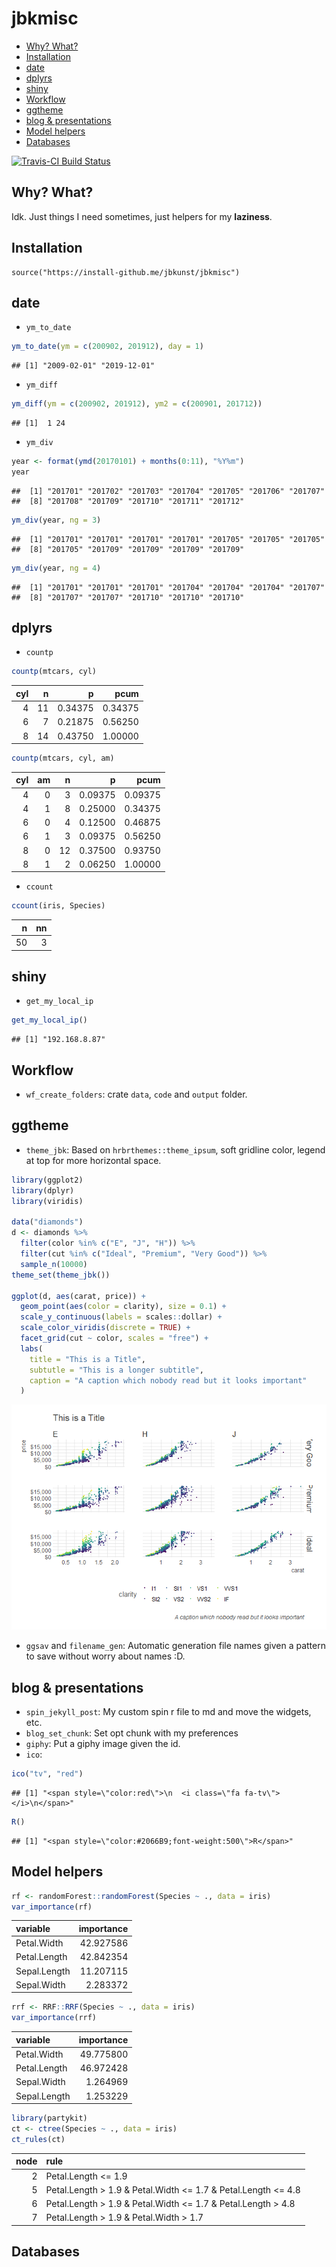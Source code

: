 jbkmisc
================

-   [Why? What?](#why-what)
-   [Installation](#installation)
-   [date](#date)
-   [dplyrs](#dplyrs)
-   [shiny](#shiny)
-   [Workflow](#workflow)
-   [ggtheme](#ggtheme)
-   [blog & presentations](#blog-presentations)
-   [Model helpers](#model-helpers)
-   [Databases](#databases)

[![Travis-CI Build Status](https://travis-ci.org/jbkunst/jbkmisc.svg?branch=master)](https://travis-ci.org/jbkunst/jbkmisc)

Why? What?
----------

Idk. Just things I need sometimes, just helpers for my **laziness**.

Installation
------------

    source("https://install-github.me/jbkunst/jbkmisc")

date
----

-   `ym_to_date`

``` r
ym_to_date(ym = c(200902, 201912), day = 1)
```

    ## [1] "2009-02-01" "2019-12-01"

-   `ym_diff`

``` r
ym_diff(ym = c(200902, 201912), ym2 = c(200901, 201712))
```

    ## [1]  1 24

-   `ym_div`

``` r
year <- format(ymd(20170101) + months(0:11), "%Y%m")
year
```

    ##  [1] "201701" "201702" "201703" "201704" "201705" "201706" "201707"
    ##  [8] "201708" "201709" "201710" "201711" "201712"

``` r
ym_div(year, ng = 3)
```

    ##  [1] "201701" "201701" "201701" "201701" "201705" "201705" "201705"
    ##  [8] "201705" "201709" "201709" "201709" "201709"

``` r
ym_div(year, ng = 4)
```

    ##  [1] "201701" "201701" "201701" "201704" "201704" "201704" "201707"
    ##  [8] "201707" "201707" "201710" "201710" "201710"

dplyrs
------

-   `countp`

``` r
countp(mtcars, cyl)
```

|  cyl|    n|        p|     pcum|
|----:|----:|--------:|--------:|
|    4|   11|  0.34375|  0.34375|
|    6|    7|  0.21875|  0.56250|
|    8|   14|  0.43750|  1.00000|

``` r
countp(mtcars, cyl, am)
```

|  cyl|   am|    n|        p|     pcum|
|----:|----:|----:|--------:|--------:|
|    4|    0|    3|  0.09375|  0.09375|
|    4|    1|    8|  0.25000|  0.34375|
|    6|    0|    4|  0.12500|  0.46875|
|    6|    1|    3|  0.09375|  0.56250|
|    8|    0|   12|  0.37500|  0.93750|
|    8|    1|    2|  0.06250|  1.00000|

-   `ccount`

``` r
ccount(iris, Species)
```

|    n|   nn|
|----:|----:|
|   50|    3|

shiny
-----

-   `get_my_local_ip`

``` r
get_my_local_ip()
```

    ## [1] "192.168.8.87"

Workflow
--------

-   `wf_create_folders`: crate `data`, `code` and `output` folder.

ggtheme
-------

-   `theme_jbk`: Based on `hrbrthemes::theme_ipsum`, soft gridline color, legend at top for more horizontal space.

``` r
library(ggplot2)
library(dplyr)
library(viridis)

data("diamonds")
d <- diamonds %>% 
  filter(color %in% c("E", "J", "H")) %>% 
  filter(cut %in% c("Ideal", "Premium", "Very Good")) %>% 
  sample_n(10000)
theme_set(theme_jbk())

ggplot(d, aes(carat, price)) + 
  geom_point(aes(color = clarity), size = 0.1) + 
  scale_y_continuous(labels = scales::dollar) + 
  scale_color_viridis(discrete = TRUE) + 
  facet_grid(cut ~ color, scales = "free") + 
  labs(
    title = "This is a Title",
    subtutle = "This is a longer subtitle",
    caption = "A caption which nobody read but it looks important"
  )
```

![](README_files/figure-markdown_github-ascii_identifiers/unnamed-chunk-7-1.png)

-   `ggsav` and `filename_gen`: Automatic generation file names given a pattern to save without worry about names :D.

blog & presentations
--------------------

-   `spin_jekyll_post`: My custom spin r file to md and move the widgets, etc.
-   `blog_set_chunk`: Set opt chunk with my preferences
-   `giphy`: Put a giphy image given the id.
-   `ico`:

``` r
ico("tv", "red")
```

    ## [1] "<span style=\"color:red\">\n  <i class=\"fa fa-tv\"></i>\n</span>"

``` r
R()
```

    ## [1] "<span style=\"color:#2066B9;font-weight:500\">R</span>"

Model helpers
-------------

``` r
rf <- randomForest::randomForest(Species ~ ., data = iris)
var_importance(rf)
```

| variable     |  importance|
|:-------------|-----------:|
| Petal.Width  |   42.927586|
| Petal.Length |   42.842354|
| Sepal.Length |   11.207115|
| Sepal.Width  |    2.283372|

``` r
rrf <- RRF::RRF(Species ~ ., data = iris)
var_importance(rrf)
```

| variable     |  importance|
|:-------------|-----------:|
| Petal.Width  |   49.775800|
| Petal.Length |   46.972428|
| Sepal.Width  |    1.264969|
| Sepal.Length |    1.253229|

``` r
library(partykit)
ct <- ctree(Species ~ ., data = iris)
ct_rules(ct)
```

|  node| rule                                                                   |
|-----:|:-----------------------------------------------------------------------|
|     2| Petal.Length &lt;= 1.9                                                 |
|     5| Petal.Length &gt; 1.9 & Petal.Width &lt;= 1.7 & Petal.Length &lt;= 4.8 |
|     6| Petal.Length &gt; 1.9 & Petal.Width &lt;= 1.7 & Petal.Length &gt; 4.8  |
|     7| Petal.Length &gt; 1.9 & Petal.Width &gt; 1.7                           |

Databases
---------
